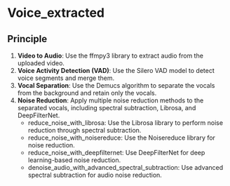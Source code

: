 # Voice_extracted
## Principle
1. **Video to Audio**: Use the ffmpy3 library to extract audio from the uploaded video.
2. **Voice Activity Detection (VAD)**: Use the Silero VAD model to detect voice segments and merge them.
3. **Vocal Separation**: Use the Demucs algorithm to separate the vocals from the background and retain only the vocals.
4. **Noise Reduction**: Apply multiple noise reduction methods to the separated vocals, including spectral subtraction, Librosa, and DeepFilterNet.
   - reduce_noise_with_librosa: Use the Librosa library to perform noise reduction through spectral subtraction.
   - reduce_noise_with_noisereduce: Use the Noisereduce library for noise reduction.
   - reduce_noise_with_deepfilternet: Use DeepFilterNet for deep learning-based noise reduction.
   - denoise_audio_with_advanced_spectral_subtraction: Use advanced spectral subtraction for audio noise reduction.
